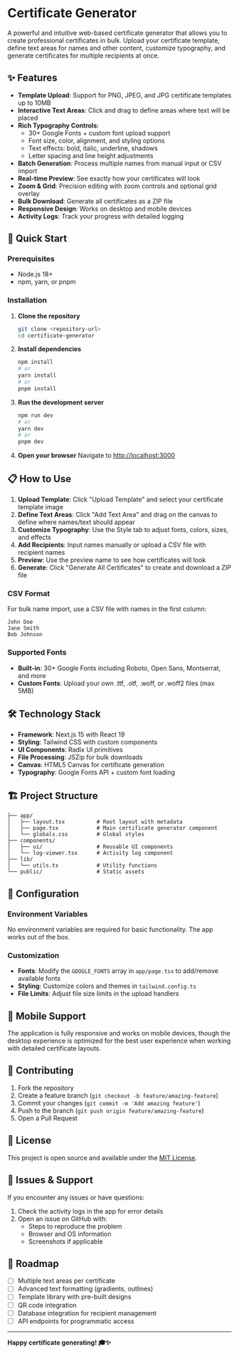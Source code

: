 # Certificate Generator

A powerful and intuitive web-based certificate generator that allows you to create professional certificates in bulk. Upload your certificate template, define text areas for names and other content, customize typography, and generate certificates for multiple recipients at once.

## ✨ Features

- **Template Upload**: Support for PNG, JPEG, and JPG certificate templates up to 10MB
- **Interactive Text Areas**: Click and drag to define areas where text will be placed
- **Rich Typography Controls**: 
  - 30+ Google Fonts + custom font upload support
  - Font size, color, alignment, and styling options
  - Text effects: bold, italic, underline, shadows
  - Letter spacing and line height adjustments
- **Batch Generation**: Process multiple names from manual input or CSV import
- **Real-time Preview**: See exactly how your certificates will look
- **Zoom & Grid**: Precision editing with zoom controls and optional grid overlay
- **Bulk Download**: Generate all certificates as a ZIP file
- **Responsive Design**: Works on desktop and mobile devices
- **Activity Logs**: Track your progress with detailed logging

## 🚀 Quick Start

### Prerequisites

- Node.js 18+ 
- npm, yarn, or pnpm

### Installation

1. **Clone the repository**
   ```bash
   git clone <repository-url>
   cd certificate-generator
   ```

2. **Install dependencies**
   ```bash
   npm install
   # or
   yarn install
   # or
   pnpm install
   ```

3. **Run the development server**
   ```bash
   npm run dev
   # or
   yarn dev
   # or
   pnpm dev
   ```

4. **Open your browser**
   Navigate to [http://localhost:3000](http://localhost:3000)

## 📋 How to Use

1. **Upload Template**: Click "Upload Template" and select your certificate template image
2. **Define Text Areas**: Click "Add Text Area" and drag on the canvas to define where names/text should appear
3. **Customize Typography**: Use the Style tab to adjust fonts, colors, sizes, and effects
4. **Add Recipients**: Input names manually or upload a CSV file with recipient names
5. **Preview**: Use the preview name to see how certificates will look
6. **Generate**: Click "Generate All Certificates" to create and download a ZIP file

### CSV Format

For bulk name import, use a CSV file with names in the first column:
```csv
John Doe
Jane Smith
Bob Johnson
```

### Supported Fonts

- **Built-in**: 30+ Google Fonts including Roboto, Open Sans, Montserrat, and more
- **Custom Fonts**: Upload your own .ttf, .otf, .woff, or .woff2 files (max 5MB)

## 🛠️ Technology Stack

- **Framework**: Next.js 15 with React 19
- **Styling**: Tailwind CSS with custom components
- **UI Components**: Radix UI primitives
- **File Processing**: JSZip for bulk downloads
- **Canvas**: HTML5 Canvas for certificate generation
- **Typography**: Google Fonts API + custom font loading

## 🏗️ Project Structure

```
├── app/
│   ├── layout.tsx          # Root layout with metadata
│   ├── page.tsx            # Main certificate generator component
│   └── globals.css         # Global styles
├── components/
│   ├── ui/                 # Reusable UI components
│   └── log-viewer.tsx      # Activity log component
├── lib/
│   └── utils.ts            # Utility functions
└── public/                 # Static assets
```

## 🔧 Configuration

### Environment Variables

No environment variables are required for basic functionality. The app works out of the box.

### Customization

- **Fonts**: Modify the `GOOGLE_FONTS` array in `app/page.tsx` to add/remove available fonts
- **Styling**: Customize colors and themes in `tailwind.config.ts`
- **File Limits**: Adjust file size limits in the upload handlers

## 📱 Mobile Support

The application is fully responsive and works on mobile devices, though the desktop experience is optimized for the best user experience when working with detailed certificate layouts.

## 🤝 Contributing

1. Fork the repository
2. Create a feature branch (`git checkout -b feature/amazing-feature`)
3. Commit your changes (`git commit -m 'Add amazing feature'`)
4. Push to the branch (`git push origin feature/amazing-feature`)
5. Open a Pull Request

## 📄 License

This project is open source and available under the [MIT License](LICENSE).

## 🐛 Issues & Support

If you encounter any issues or have questions:

1. Check the activity logs in the app for error details
2. Open an issue on GitHub with:
   - Steps to reproduce the problem
   - Browser and OS information
   - Screenshots if applicable

## 🎯 Roadmap

- [ ] Multiple text areas per certificate
- [ ] Advanced text formatting (gradients, outlines)
- [ ] Template library with pre-built designs
- [ ] QR code integration
- [ ] Database integration for recipient management
- [ ] API endpoints for programmatic access

---

**Happy certificate generating! 🎓✨**
